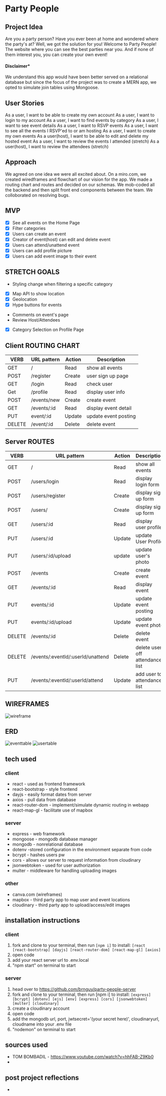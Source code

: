# Party People

## Project Idea
Are you a party person? Have you ever been at home and wondered where the party's at? Well, we got the solution for you! Welcome to Party People! The website where you can see the best parties near you. And if none of them interest you, you can create your own event!

#### Disclaimer*
We understand this app would have been better served on a relational database but since the focus of the project was to create a MERN app, we opted to simulate join tables using Mongoose.

## User Stories
As a user, I want to be able to create my own account
As a user, I want to login to my account
As a user, I want to find events by category
As a user, I want to see event details
As a user, I want to RSVP events
As a user, I want to see all the events I RSVP'ed to or am hosting
As a user, I want to create my own events
As a user(host), I want to be able to edit and delete my hosted event
As a user, I want to review the events I attended (stretch)
As a user(host), I want to review the attendees (stretch)

## Approach

We agreed on one idea we were all excited about. On a miro.com, we created wiredframes and flowchart of our vision for the app. We made a routing chart and routes and decided on our schemas. We mob-coded all the backend and then split front end components between the team. We colloborated on resolving bugs.

## MVP
- [x] See all events on the Home Page
- [x] Filter categories
- [x] Users can create an event
- [x] Creator of event(host) can edit and delete event
- [x] Users can attend/unattend event
- [x] Users can add profile picture
- [x] Users can add event image to their event

## STRETCH GOALS
- Styling change when filtering a specific category
- [x] Map API to show location
- [x] Geolocation
- [x] Hype buttons for events
- Comments on event's page
- Review Host/Attendees
- [x] Category Selection on Profile Page

## Client ROUTING CHART

| VERB | URL pattern | Action | Description |
|------|-------------|--------|-------------|
| GET  | / | Read   | show all events |
| POST | /register        | Create  | user sign up page |
| GET  | /login | Read  | check user |
| Get | /profile | Read   | display user info |
| POST | /events/new | Create | create event|
| GET  | /events/:id       | Read  | display event detail|
| PUT | event/:id | Update | update event posting |
| DELETE | /event/:id | Delete | delete event |


## Server ROUTES

| VERB | URL pattern | Action | Description |
|------|-------------|--------|-------------|
| GET  | / | Read   | show all events |
| POST | /users/login | Read   | display login form |
| POST | /users/register | Create  | display sign up form |
| POST | /users/ | Create  | display sign up form |
| GET  | /users/:id | Read  | display user profile |
| PUT | /users/:id | Update | update User Profile |
| PUT | /users/:id/upload | update  | update user's photo |
| POST | /events | Create | create event|
| GET  | /events/:id       | Read  | display event|
| PUT | events/:id | Update | update event posting |
| PUT | events/:id/upload | Update | update event photo |
| DELETE | /events/:id | Delete | delete event |
| DELETE | /events/:eventId/:userId/unattend | Delete | delete user off attendance list |
| PUT | /events/:eventId/:userId/attend | Update | add user to attendance list |


## WIREFRAMES
![wireframe](https://cdn.discordapp.com/attachments/919468128432455700/956715039669239869/Capture.JPG)

## ERD
![eventtable](https://cdn.discordapp.com/attachments/919468128432455700/956715040008966224/Capture2.JPG)
![usertable](https://cdn.discordapp.com/attachments/919468128432455700/956715040273235998/Capture3.JPG)


## tech used
### client
- react - used as frontend framework
- react-bootstrap - style frontend
- dayjs - easily format dates from server
- axios - pull data from database
- react-router-dom - implement/simulate dynamic routing in webapp
- react-map-gl - facilitate use of mapbox

### server
- express - web framework 
- mongoose - mongodb database manager
- mongodb - nonrelational database
- dotenv -stored configuration in the environment separate from code
- bcrypt - hashes users pw
- cors - allows our server to request information from cloudinary
- jsonwebtoken - used for user authorization
- multer - middleware for handling uploading images
 

### other
- canva.com (wireframes)
- mapbox - third party app to map user and event locations
- cloudinary - third party app to upload/access/edit images


## installation instructions
### client
1. fork and clone to your terminal, then run `[npm i]` to install:
```[react [react-bootstrap] [dayjs] [react-router-dom] [react-map-gl] [axios]```
4. open code
5. add your react server url to .env.local
6. "npm start" on terminal to start

### server 
1. head over to https://github.com/brnguy/party-people-server 
2. fork and clone to your terminal, then run [npm i] to install:
```[express] [bcrypt] [dotenv] [ejs] [env] [express] [cors] [jsonwebtoken] [multer] [cloudinary]```
3. create a cloudinary account
4. open code
5. add the mongodb url, port, jwtsecret='(your secret here)', cloudinaryurl, cloudname into your .env file
6. "nodemon" on terminal to start


## sources used
- TOM BOMBADIL - https://www.youtube.com/watch?v=hhFAB-Z9Kb0
- 

## post project reflections
- 